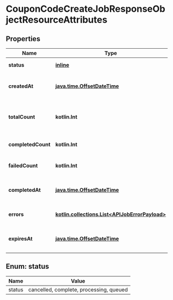 
# CouponCodeCreateJobResponseObjectResourceAttributes

## Properties
| Name | Type | Description | Notes |
| ------------ | ------------- | ------------- | ------------- |
| **status** | [**inline**](#Status) | Status of the asynchronous job. |  |
| **createdAt** | [**java.time.OffsetDateTime**](java.time.OffsetDateTime.md) | The date and time the job was created in ISO 8601 format (YYYY-MM-DDTHH:MM:SS.mmmmmm). |  |
| **totalCount** | **kotlin.Int** | The total number of operations to be processed by the job. See &#x60;completed_count&#x60; for the job&#39;s current progress. |  |
| **completedCount** | **kotlin.Int** | The total number of operations that have been completed by the job. |  [optional] |
| **failedCount** | **kotlin.Int** | The total number of operations that have failed as part of the job. |  [optional] |
| **completedAt** | [**java.time.OffsetDateTime**](java.time.OffsetDateTime.md) | Date and time the job was completed in ISO 8601 format (YYYY-MM-DDTHH:MM:SS.mmmmmm). |  [optional] |
| **errors** | [**kotlin.collections.List&lt;APIJobErrorPayload&gt;**](APIJobErrorPayload.md) | Array of errors encountered during the processing of the job. |  [optional] |
| **expiresAt** | [**java.time.OffsetDateTime**](java.time.OffsetDateTime.md) | Date and time the job expires in ISO 8601 format (YYYY-MM-DDTHH:MM:SS.mmmmmm). |  [optional] |


<a id="Status"></a>
## Enum: status
| Name | Value |
| ---- | ----- |
| status | cancelled, complete, processing, queued |



